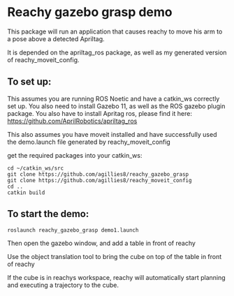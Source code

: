 # Reachy gazebo grasp demo

This package will run an application that causes reachy to move his arm to a pose above a detected Apriltag.

It is depended on the apriltag_ros package, as well as my generated version of reachy_moveit_config. 

## To set up:

This assumes you are running ROS Noetic and have a catkin_ws correctly set up. You also need to install Gazebo 11, as well as the ROS gazebo plugin package. You also have to install Apritag ros, please find it here: https://github.com/AprilRobotics/apriltag_ros

This also assumes you have moveit installed and have successfully used the demo.launch file generated by reachy_moveit_config

get the required packages into your catkin_ws:

    cd ~/catkin_ws/src
    git clone https://github.com/agillies8/reachy_gazebo_grasp
    git clone https://github.com/agillies8/reachy_moveit_config
    cd ..
    catkin build

## To start the demo:

    roslaunch reachy_gazebo_grasp demo1.launch

Then open the gazebo window, and add a table in front of reachy

Use the object translation tool to bring the cube on top of the table in front of reachy

If the cube is in reachys workspace, reachy will automatically start planning and executing a trajectory to the cube.